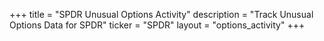 +++
title = "SPDR Unusual Options Activity"
description = "Track Unusual Options Data for SPDR"
ticker = "SPDR"
layout = "options_activity"
+++

